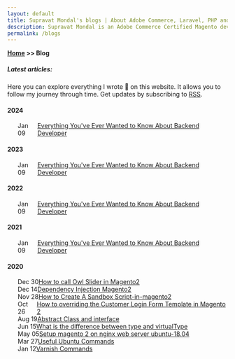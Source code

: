 ```yaml
---
layout: default
title: Supravat Mondal's blogs | About Adobe Commerce, Laravel, PHP and more
description: Supravat Mondal is an Adobe Commerce Certified Magento developer in Kolkata, India.
permalink: /blogs
---
```

**[Home](/) >> Blog**

##### Latest articles:

<p>Here you can explore everything I wrote 📝 on this website. It allows you to follow my journey through time. Get updates by subscribing to <a href="/sitemap.xml">RSS</a>.</p>
<h4>2024</h4>
<ul id="posts">
  <li style="display:flex">
    <date><time>Jan 09</time></date>
    <a href="#">Everything You've Ever Wanted to Know About Backend Developer</a>
  </li>
</ul>

<h4>2023</h4>
<ul id="posts">
  <li style="display:flex">
    <date><time>Jan 09</time></date>
    <a href="#">Everything You've Ever Wanted to Know About Backend Developer</a>
  </li>
</ul>
<h4>2022</h4>
<ul id="posts">
  <li style="display:flex">
    <date><time>Jan 09</time></date>
    <a href="#">Everything You've Ever Wanted to Know About Backend Developer</a>
  </li>
</ul>
<h4>2021</h4>
<ul id="posts">
  <li style="display:flex">
    <date><time>Jan 09</time></date>
    <a href="#">Everything You've Ever Wanted to Know About Backend Developer</a>
  </li>
</ul>

<h4>2020</h4>
<ul id="posts">
  <li style="display:flex">
    <date><time>Dec 30</time></date>
    <a href="/how-to-call-owl-slider-in-magento2.html">How to call Owl Slider in Magento2</a>
  </li>
  <li style="display:flex">
    <date><time>Dec 14</time></date>
    <a href="/dependency-injection-magento-2.html">Dependency Injection Magento2</a>
  </li>
  <li style="display:flex">
    <date><time>Nov 28</time></date>
    <a href="/how-to-create-a-Sandbox-Script-in-magento2.html">How to Create A Sandbox Script-in-magento2</a>
  </li>
  <li style="display:flex">
    <date><time>Oct 26</time></date>
    <a href="/magento2-overriding-the-customer-login-form-template.html">How to overriding the Customer Login Form Template in Magento 2</a>
  </li>
  <li style="display:flex">
    <date><time>Aug 19</time></date>
    <a href="/abstract-and-interface.html">Abstract Class and interface</a>
  </li>
  <li style="display:flex">
    <date><time>Jun 15</time></date>
    <a href="/what-is-the-difference-between-type-and-virtualType.html">What is the difference between type and virtualType</a>
  </li>
  <li style="display:flex">
    <date><time>May 05</time></date>
    <a href="#">Setup magento 2 on nginx web server ubuntu-18.04</a>
  </li>
  <li style="display:flex">
    <date><time>Mar 27</time></date>
    <a href="/useful-ubuntu-commands.html">Useful Ubuntu Commands</a>
  </li>
  <li style="display:flex">
    <date><time>Jan 12</time></date>
    <a href="/varnish-commands.html">Varnish Commands</a>
  </li>
</ul>